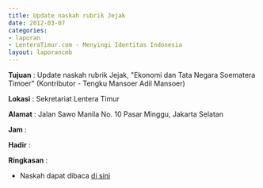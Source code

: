 ```yaml
---
title: Update naskah rubrik Jejak
date: 2012-03-07
categories:
- laporan
- LenteraTimur.com - Menyingi Identitas Indonesia
layout: laporancmb
---
```



**Tujuan** : Update naskah rubrik Jejak, "Ekonomi dan Tata Negara Soematera Timoer" (Kontributor - Tengku Mansoer Adil Mansoer)	

**Lokasi** : Sekretariat Lentera Timur

**Alamat** : Jalan Sawo Manila No. 10 Pasar Minggu, Jakarta Selatan

**Jam** : 

**Hadir** : 

**Ringkasan** : 
* Naskah dapat dibaca [di sini](http://www.lenteratimur.com/2012/03/ekonomi-dan-tata-negara-soematera-timoer/)
